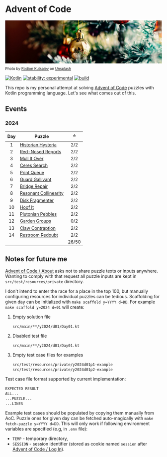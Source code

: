 # Advent of Code

[![aoc.jpg](banner.jpg)](https://unsplash.com/photos/ySNkCkdKyTY)  
<sub>Photo by [Rodion Kutsaiev](https://unsplash.com/@frostroomhead) on [Unsplash](https://unsplash.com/)</sub>

[![Kotlin](https://img.shields.io/badge/Kotlin-1.9-blue.svg?logo=kotlin)](http://kotlinlang.org)
[![stability: experimental](https://masterminds.github.io/stability/experimental.svg)](https://masterminds.github.io/stability/experimental.html)
[![build](https://github.com/tinylinden/advent-of-code/actions/workflows/gradle.yml/badge.svg)](https://github.com/tinylinden/advent-of-code/actions/workflows/gradle.yml)

This repo is my personal attempt at solving [Advent of Code](https://adventofcode.com/)
puzzles with Kotlin programming language. Let's see what comes out of this.

## Events

### 2024

| Day | Puzzle                                                       | :star: |
|:---:|--------------------------------------------------------------|:------:|
|  1  | [Historian Hysteria](https://adventofcode.com/2024/day/1)    |  2/2   |
|  2  | [Red-Nosed Reports](https://adventofcode.com/2024/day/2)     |  2/2   |
|  3  | [Mull It Over](https://adventofcode.com/2024/day/3)          |  2/2   |
|  4  | [Ceres Search](https://adventofcode.com/2024/day/4)          |  2/2   |
|  5  | [Print Queue](https://adventofcode.com/2024/day/5)           |  2/2   |
|  6  | [Guard Gallivant](https://adventofcode.com/2024/day/6)       |  2/2   |
|  7  | [Bridge Repair](https://adventofcode.com/2024/day/7)         |  2/2   |
|  8  | [Resonant Collinearity](https://adventofcode.com/2024/day/8) |  2/2   |
|  9  | [Disk Fragmenter](https://adventofcode.com/2024/day/9)       |  2/2   |
| 10  | [Hoof It](https://adventofcode.com/2024/day/10)              |  2/2   |
| 11  | [Plutonian Pebbles](https://adventofcode.com/2024/day/11)    |  2/2   |
| 12  | [Garden Groups](https://adventofcode.com/2024/day/12)        |  0/2   |
| 13  | [Claw Contraption](https://adventofcode.com/2024/day/13)     |  2/2   |
| 14  | [Restroom Redoubt](https://adventofcode.com/2024/day/14)     |  2/2   |
|     |                                                              | 26/50  |

## Notes for future me

[Advent of Code / About](https://adventofcode.com/about) asks not to share
puzzle texts or inputs anywhere. Wanting to comply with that request
all puzzle inputs are kept in `src/test/resources/private` directory.

I don't intend to enter the race for a place in the top 100, but manually
configuring resources for individual puzzles can be tedious. Scaffolding
for given day can be initialized with `make scaffold y=YYYY d=DD`.
For example `make scaffold y=2024 d=01` will create:

1. Empty solution file
   ```
   src/main/**/y2024/d01/Day01.kt
   ```
2. Disabled test file
   ```
   src/main/**/y2024/d01/Day01.kt
   ```
3. Empty test case files for examples
   ```
   src/test/resources/private/y2024d01p1-example
   src/test/resources/private/y2024d01p2-example
   ```

Test case file format supported by current implementation:

```
EXPECTED RESULT
ALL...
...PUZZLE...
...LINES
```

Example test cases should be populated by copying them manually from
AoC. Puzzle ones for given day can be fetched auto-magically with
`make fetch-puzzle y=YYYY d=DD`. This will only work if following
environment variables are specified (e.g, in `.env` file):

- `TEMP` - temporary directory,
- `SESSION` - session identifier (stored as cookie named `session` after
  [Advent of Code / Log In](https://adventofcode.com/auth/login)).
